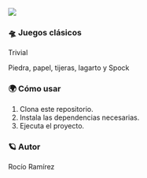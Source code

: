 ![](image.jpg)

### 🛸 Juegos clásicos

Trivial

Piedra, papel, tijeras, lagarto y Spock

### 🌍 Cómo usar

1. Clona este repositorio.
2. Instala las dependencias necesarias.
3. Ejecuta el proyecto.

### 🪐 Autor

Rocío Ramírez
